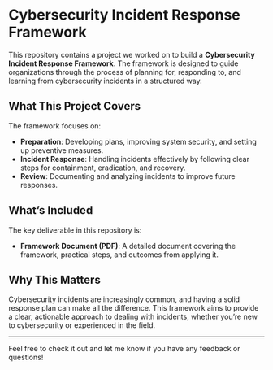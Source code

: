 # Cybersecurity Incident Response Framework

This repository contains a project we worked on to build a **Cybersecurity Incident Response Framework**. The framework is designed to guide organizations through the process of planning for, responding to, and learning from cybersecurity incidents in a structured way.

## What This Project Covers
The framework focuses on:
- **Preparation**: Developing plans, improving system security, and setting up preventive measures.
- **Incident Response**: Handling incidents effectively by following clear steps for containment, eradication, and recovery.
- **Review**: Documenting and analyzing incidents to improve future responses.

## What’s Included
The key deliverable in this repository is:
- **Framework Document (PDF)**: A detailed document covering the framework, practical steps, and outcomes from applying it.

## Why This Matters
Cybersecurity incidents are increasingly common, and having a solid response plan can make all the difference. This framework aims to provide a clear, actionable approach to dealing with incidents, whether you’re new to cybersecurity or experienced in the field.

---

Feel free to check it out and let me know if you have any feedback or questions!
